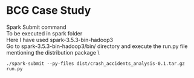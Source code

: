 # BCG Case Study

Spark Submit command \
To be executed in spark folder\
Here I have used spark-3.5.3-bin-hadoop3\
Go to spark-3.5.3-bin-hadoop3/bin/ directory and execute the run.py file mentioning the distribution package \

```
./spark-submit --py-files dist/crash_accidents_analysis-0.1.tar.gz run.py

```

